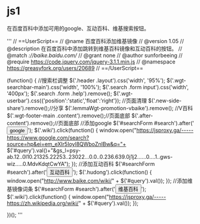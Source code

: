 # js1
在百度百科中添加可用的google、互动百科、维基搜索按钮。


'''
// ==UserScript==
// @name         百度百科添加维基镜像
// @version      1.05
// @description  在百度百科中添加跳转到维基百科镜像和互动百科的按钮。
// @match        *://baike.baidu.com/*
// @grant        none
// @author       sunforbeeing
// @require      https://code.jquery.com/jquery-3.1.1.min.js
// @namespace    https://greasyfork.org/users/20689
// ==/UserScript==

(function() {
	//搜索栏调整
	$('.header .layout').css('width', '95%');
	$('.wgt-searchbar-main').css('width', '100%');
	$('.search .form input').css('width', '400px');
	$('.search .form .help').remove();
	$('.wgt-userbar').css({'position':'static','float':'right'});
	//页面清理
	$('.new-side-share').remove();//分享
	$('.lemmaWgt-promotion-vbaike').remove(); //V百科
	$('.wgt-footer-main .content').remove();//页面底部
	$('.after-content').remove();//页面底部
     //添加google
	$('#searchForm #search').after('<button class="wiki" type="button" >google</button>');
	$('.wiki').click(function() {
			window.open("https://jsproxy.ga/-----https://www.google.com/search?source=hp&ei=em_eXIr5Ioyl8QWboZnIBw&q="+ $('#query').val()+"&gs_l=psy-ab.12..0l10.21325.22253..23022...0.0..0.236.639.0j1j2......0....1..gws-wiz.....0.MdvKdqtCwYA");
		});
	//添加互动百科
	$('#searchForm #search').after('<button class="hudong" type="button" >互动百科</button>');
	$('.hudong').click(function() {
			window.open("http://www.baike.com/wiki/" + $('#query').val());
		});
	//添加维基镜像词条
	$('#searchForm #search').after('<button class="wiki" type="button" >维基百科</button>');
	$('.wiki').click(function() {
			window.open("https://jsproxy.ga/-----https://zh.wikipedia.org/wiki/" + $('#query').val());
		});


})();
'''
